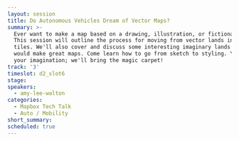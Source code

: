 ```yaml
---
layout: session
title: Do Autonomous Vehicles Dream of Vector Maps?
summary: >-
  Ever want to make a map based on a drawing, illustration, or fictional place?
  This session will outline the process for moving from vector lands into vector
  tiles. We'll also cover and discuss some interesting imaginary lands that
  would make great maps. Come learn how to go from sketch to styling. You bring
  your imagination; we'll bring the magic carpet!
track: '3'
timeslot: d2_slot6
stage:
speakers:
  - amy-lee-walton
categories:
  - Mapbox Tech Talk
  - Auto / Mobility
short_summary: 
scheduled: true
---
```


